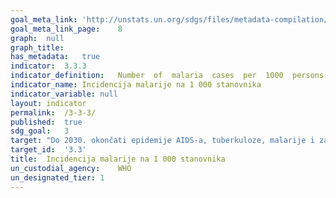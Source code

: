 ```yaml
---	
goal_meta_link:	'http://unstats.un.org/sdgs/files/metadata-compilation/Metadata-Goal-3.pdf'
goal_meta_link_page:	8
graph:	null
graph_title:	
has_metadata:	true
indicator:	3.3.3
indicator_definition:	Number  of  malaria  cases  per  1000  persons  per  year.
indicator_name:	Incidencija malarije na 1 000 stanovnika
indicator_variable:	null
layout:	indicator
permalink:	/3-3-3/
published:	true  
sdg_goal:	3
target:	"Do 2030. okončati epidemije AIDS-a, tuberkuloze, malarije i zanemarenih tropskih bolesti i boriti se protiv hepatitisa, bolesti koje se prenose zaraženom vodom i ostalih prenosivih bolesti"
target_id:	'3.3'
title:	Incidencija malarije na 1 000 stanovnika
un_custodial_agency:	WHO
un_designated_tier:	1
---	
```

